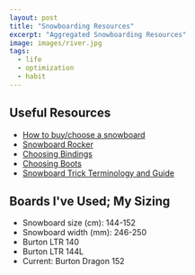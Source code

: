 ```yaml
---
layout: post
title: "Snowboarding Resources"
excerpt: "Aggregated Snowboarding Resources"
image: images/river.jpg
tags: 
  - life
  - optimization
  - habit
---
```


## Useful Resources
* [How to buy/choose a snowboard](https://www.evo.com/guides/how-to-choose-a-snowboard-and-size-chart)
* [Snowboard Rocker](https://www.evo.com/rocker-guide-what-is-rocker-and-why-does-it-matter)
* [Choosing Bindings](https://www.evo.com/how-to-choose-snowboard-bindings-compatibility-guide)
* [Choosing Boots](https://www.evo.com/snowboard-boot-buyers-guide-fit-flex-compatibility)
* [Snowboard Trick Terminology and Guide](https://snowboardaddiction.com/blogs/jib-board-basics/snowboard-terminology)

## Boards I've Used; My Sizing
* Snowboard size (cm): 144-152
* Snowboard width (mm): 246-250
* Burton LTR 140 
* Burton LTR 144L
* Current: Burton Dragon 152
